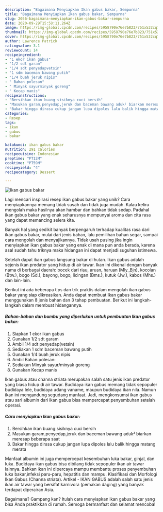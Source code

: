 ```yaml
---
description: "Bagaimana Menyiapkan Ikan gabus bakar, Sempurna"
title: "Bagaimana Menyiapkan Ikan gabus bakar, Sempurna"
slug: 2056-bagaimana-menyiapkan-ikan-gabus-bakar-sempurna
date: 2020-09-29T15:58:11.264Z
image: https://img-global.cpcdn.com/recipes/5958790e76e7b823/751x532cq70/ikan-gabus-bakar-foto-resep-utama.jpg
thumbnail: https://img-global.cpcdn.com/recipes/5958790e76e7b823/751x532cq70/ikan-gabus-bakar-foto-resep-utama.jpg
cover: https://img-global.cpcdn.com/recipes/5958790e76e7b823/751x532cq70/ikan-gabus-bakar-foto-resep-utama.jpg
author: Lawrence Patrick
ratingvalue: 3.1
reviewcount: 14
recipeingredient:
- "1 ekor ikan gabus"
- "1/2 sdt garam"
- "1/4 sdt penyedapvetsin"
- "1 sdm baceman bawang putih"
- "1/4 buah jeruk nipis"
- " Bahan polesan"
- " Minyak sayurminyak goreng"
- " Kecap manis"
recipeinstructions:
- "Bersihkan ikan buang sisiknya cuci bersih"
- "Masukan garam,penyedap,jeruk dan baceman bawang aduk² biarkan meresap beberapa saat"
- "Bakar hingga dirasa cukup jangan lupa dipoles lalu balik hingga matang merata"
categories:
- Resep
tags:
- ikan
- gabus
- bakar

katakunci: ikan gabus bakar 
nutrition: 291 calories
recipecuisine: Indonesian
preptime: "PT12M"
cooktime: "PT59M"
recipeyield: "4"
recipecategory: Dessert

---
```



![Ikan gabus bakar](https://img-global.cpcdn.com/recipes/5958790e76e7b823/751x532cq70/ikan-gabus-bakar-foto-resep-utama.jpg)

Lagi mencari inspirasi resep ikan gabus bakar yang unik? Cara menyiapkannya memang tidak susah dan tidak juga mudah. Kalau keliru mengolah maka hasilnya akan hambar dan bahkan tidak sedap. Padahal ikan gabus bakar yang enak seharusnya mempunyai aroma dan cita rasa yang dapat memancing selera kita.

Banyak hal yang sedikit banyak berpengaruh terhadap kualitas rasa dari ikan gabus bakar, mulai dari jenis bahan, lalu pemilihan bahan segar, sampai cara mengolah dan menyajikannya. Tidak usah pusing jika ingin menyiapkan ikan gabus bakar yang enak di mana pun anda berada, karena asal sudah tahu triknya maka hidangan ini dapat menjadi suguhan istimewa.

Setelah dapat ikan gabus langsung bakar di hutan. Ikan gabus adalah sejenis ikan predator yang hidup di air tawar. Ikan ini dikenal dengan banyak nama di berbagai daerah: bocek dari riau, aruan, haruan (Mly.,Bjn), kocolan (Btw.), bogo (Sd.), bayong, bogo, licingan (Bms.), kutuk (Jw.), kabos (Mhs.) dan lain-lain.


Berikut ini ada beberapa tips dan trik praktis dalam mengolah ikan gabus bakar yang siap dikreasikan. Anda dapat membuat Ikan gabus bakar menggunakan 8 jenis bahan dan 3 tahap pembuatan. Berikut ini langkah-langkah dalam membuat hidangannya.

<!--inarticleads1-->

##### Bahan-bahan dan bumbu yang diperlukan untuk pembuatan Ikan gabus bakar:

1. Siapkan 1 ekor ikan gabus
1. Gunakan 1/2 sdt garam
1. Ambil 1/4 sdt penyedap(vetsin)
1. Sediakan 1 sdm baceman bawang putih
1. Gunakan 1/4 buah jeruk nipis
1. Ambil  Bahan polesan:
1. Sediakan  Minyak sayur/minyak goreng
1. Gunakan  Kecap manis


Ikan gabus atau channa striata merupakan salah satu jenis ikan predator yang biasa hidup di air tawar. Budidaya ikan gabus memang tidak sepopuler budidaya lele, budidaya udang vaname, maupun budidaya ikan nila. Namun ikan ini mengandung segudang manfaat. Jadi, mengkonsumsi ikan gabus atau sari albumin dari ikan gabus bisa mempercepat penyembuhan setelah operasi. 

<!--inarticleads2-->

##### Cara menyiapkan Ikan gabus bakar:

1. Bersihkan ikan buang sisiknya cuci bersih
1. Masukan garam,penyedap,jeruk dan baceman bawang aduk² biarkan meresap beberapa saat
1. Bakar hingga dirasa cukup jangan lupa dipoles lalu balik hingga matang merata


Manfaat albumin ini juga mempercepat kesembuhan luka bakar, ginjal, dan luka. Budidaya ikan gabus bisa dibilang tidak sepopuler ikan air tawar lainnya. Bahkan ikan ini dipercaya mampu membantu proses penyembuhan luka bakar,infeksi paru-paru, hepatitis dan mampu. Klasifikasi dan Morfologi Ikan Gabus (Channa striata). Artikel - IKAN GABUS adalah salah satu jenis ikan air tawar yang bersifat karnivora (pemakan daging) yang banyak terdapat diperairan Asia. 

Bagaimana? Gampang kan? Itulah cara menyiapkan ikan gabus bakar yang bisa Anda praktikkan di rumah. Semoga bermanfaat dan selamat mencoba!
